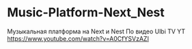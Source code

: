 # Music-Platform-Next_Nest

Музыкальная платформа на Next и Nest
По видео Ulbi TV YT https://www.youtube.com/watch?v=A0CfYSVzAZI
